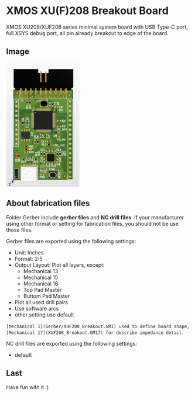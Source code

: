 # XMOS XU(F)208 Breakout Board

XMOS XU208/XUF208 series minimal system board with USB Type-C port, full XSYS debug port, all pin already breakout to edge of the board.

## Image

<img src="image/top_view.png" height="340" width="200">

## About fabrication files

Folder Gerber include **gerber files** and **NC drill files**. If your manufacturer using other format or setting for fabrication files, you should not be use those files.

Gerber files are exported using the following settings:
* Unit: Inches
* Format: 2:5
* Output Layout: Plot all layers, except:
    * Mechanical 13
    * Mechanical 15
    * Mechanical 16
    * Top Pad Master
    * Buttom Pad Master
* Plot all used drill pairs
* Use software arcs
* other setting use default

`[Mechanical 1](Gerber/XUF208_Breakout.GM1) used to define board shape, [Mechanical 17](XUF208_Breakout.GM17) for describe impedance detail.`

NC drill files are exported using the following settings:
* default

## Last
Have fun with it :)